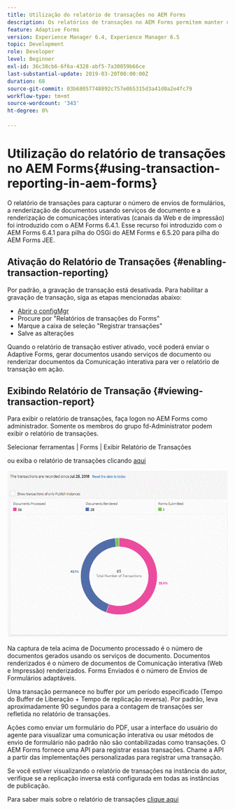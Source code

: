 ```yaml
---
title: Utilização do relatório de transações no AEM Forms
description: Os relatórios de transações no AEM Forms permitem manter uma contagem de todas as transações ocorridas desde uma data especificada na implantação do AEM Forms.
feature: Adaptive Forms
version: Experience Manager 6.4, Experience Manager 6.5
topic: Development
role: Developer
level: Beginner
exl-id: 36c38cb6-6f6a-4328-abf5-7a30059b66ce
last-substantial-update: 2019-03-20T00:00:00Z
duration: 68
source-git-commit: 03b68057748892c757e0b5315d3a41d0a2e4fc79
workflow-type: tm+mt
source-wordcount: '343'
ht-degree: 0%

---
```


# Utilização do relatório de transações no AEM Forms{#using-transaction-reporting-in-aem-forms}

O relatório de transações para capturar o número de envios de formulários, a renderização de documentos usando serviços de documento e a renderização de comunicações interativas (canais da Web e de impressão) foi introduzido com o AEM Forms 6.4.1. Esse recurso foi introduzido com o AEM Forms 6.4.1 para pilha do OSGi do AEM Forms e 6.5.20 para pilha do AEM Forms JEE.

## Ativação do Relatório de Transações {#enabling-transaction-reporting}

Por padrão, a gravação de transação está desativada. Para habilitar a gravação de transação, siga as etapas mencionadas abaixo:

* [Abrir o configMgr](http://localhost:4502/system/console/configMgr)
* Procure por &quot;Relatórios de transações do Forms&quot;
* Marque a caixa de seleção &quot;Registrar transações&quot;
* Salve as alterações

Quando o relatório de transação estiver ativado, você poderá enviar o Adaptive Forms, gerar documentos usando serviços de documento ou renderizar documentos da Comunicação interativa para ver o relatório de transação em ação.

## Exibindo Relatório de Transação {#viewing-transaction-report}

Para exibir o relatório de transações, faça logon no AEM Forms como administrador. Somente os membros do grupo fd-Administrator podem exibir o relatório de transações.

Selecionar ferramentas | Forms | Exibir Relatório de Transações

ou exiba o relatório de transações clicando [aqui](http://localhost:4502/mnt/overlay/fd/transaction/gui/content/report.html)

![RelatóriosDeTransação](assets/transactionreporting.gif)

Na captura de tela acima de Documento processado é o número de documentos gerados usando os serviços de documento. Documentos renderizados é o número de documentos de Comunicação interativa (Web e Impressão) renderizados. Forms Enviados é o número de Envios de Formulários adaptáveis.

Uma transação permanece no buffer por um período especificado (Tempo do Buffer de Liberação + Tempo de replicação reversa). Por padrão, leva aproximadamente 90 segundos para a contagem de transações ser refletida no relatório de transações.

Ações como enviar um formulário do PDF, usar a interface do usuário do agente para visualizar uma comunicação interativa ou usar métodos de envio de formulário não padrão não são contabilizadas como transações. O AEM Forms fornece uma API para registrar essas transações. Chame a API a partir das implementações personalizadas para registrar uma transação.

Se você estiver visualizando o relatório de transações na instância do autor, verifique se a replicação inversa está configurada em todas as instâncias de publicação.

Para saber mais sobre o relatório de transações [clique aqui](https://helpx.adobe.com/experience-manager/6-4/forms/using/transaction-reports-overview.html)
